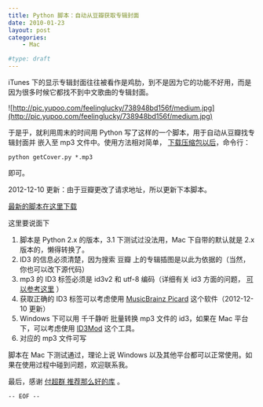 ```yaml
---
title: Python 脚本：自动从豆瓣获取专辑封面
date: 2010-01-23
layout: post
categories:
    - Mac

#type: draft
---
```


iTunes 下的显示专辑封面往往被看作是鸡肋，到不是因为它的功能不好用，而是因为很多时候它都找不到中文歌曲的专辑封面。

![http://pic.yupoo.com/feelinglucky/738948bd156f/medium.jpg](http://pic.yupoo.com/feelinglucky/738948bd156f/medium.jpg)

于是乎，就利用周末的时间用 Python 写了这样的一个脚本，用于自动从豆瓣找专辑封面并
嵌入至 mp3 文件中。使用方法相对简单， [下载压缩包以后](about:blank)，命令行：

    python getCover.py *.mp3 

即可。


2012-12-10 更新：由于豆瓣更改了请求地址，所以更新下本脚本。

[最新的脚本在这里下载](http://files.gracecode.com/2012_12_10/1355123628.zip)


这里要说面下

1. 脚本是 Python 2.x 的版本，3.1 下测试过没法用，Mac 下自带的默认就是 2.x 版本的，懒得转换了。
2. ID3 的信息必须清楚，因为搜索 豆瓣 上的专辑插图是以此为依据的（当然，你也可以改下源代码）
3. mp3  的 ID3 标签必须是 id3v2 和 utf-8 编码（详细有关 id3 方面的问题， [可以参考这里](http://blog.wuxinan.net/archives/507) ）
4. 获取正确的 ID3 标签可以考虑使用 [MusicBrainz Picard](http://musicbrainz.org/doc/MusicBrainz_Picard) 这个软件（2012-12-10 更新）
5. Windows 下可以用 千千静听 批量转换 mp3 文件的 id3，如果在 Mac 平台下，可以考虑使用  [ID3Mod](http://www.sinomac.com/ID3Mod/index.php)  这个工具。
6. 对应的 mp3 文件可写

脚本在 Mac 下测试通过，理论上说 Windows 以及其他平台都可以正常使用。如果在使用过程中碰到问题，欢迎联系我。

最后，感谢  [付超群 推荐那么好的库](http://www.fuchaoqun.com/2010/01/python-mp3-id3v2-lyrics-attached_picture/) 。

`-- EOF --`

